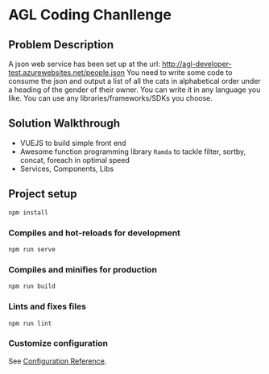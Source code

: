 # AGL Coding Chanllenge

## Problem Description
A json web service has been set up at the url: http://agl-developer-test.azurewebsites.net/people.json
You need to write some code to consume the json and output a list of all the cats in alphabetical order under a heading of the gender of their owner.
You can write it in any language you like. You can use any libraries/frameworks/SDKs you choose.

## Solution Walkthrough
 - VUEJS to build simple front end
 - Awesome function programming library `Ramda` to tackle filter, sortby, concat, foreach in optimal speed
 - Services, Components, Libs

## Project setup
```
npm install
```

### Compiles and hot-reloads for development
```
npm run serve
```

### Compiles and minifies for production
```
npm run build
```

### Lints and fixes files
```
npm run lint
```

### Customize configuration
See [Configuration Reference](https://cli.vuejs.org/config/).
